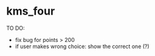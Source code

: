 # kms_four
 
TO DO:
- fix bug for points > 200
- if user makes wrong choice: show the correct one (?)